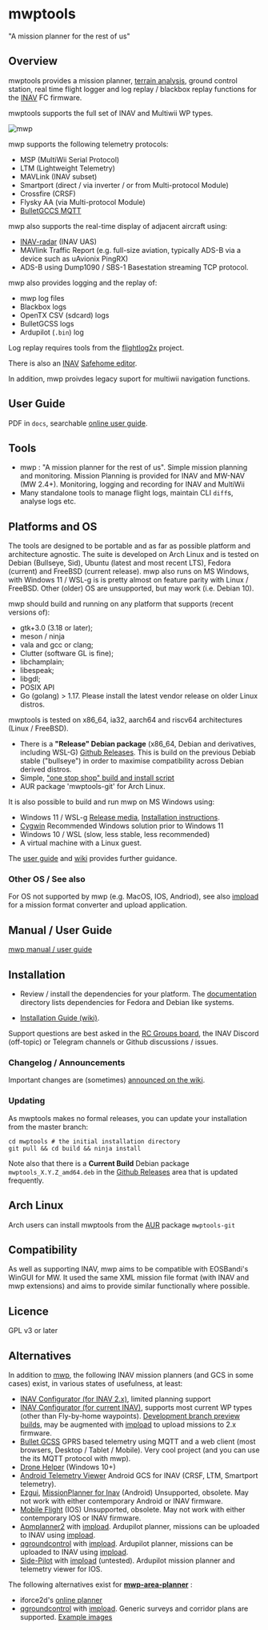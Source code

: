 mwptools
========

"A mission planner for the rest of us"

## Overview

mwptools provides a mission planner, [terrain analysis](https://github.com/stronnag/mwptools/wiki/Mission-Elevation-Plot-and-Terrain-Analysis), ground control station, real time flight logger and log replay / blackbox replay functions for the [INAV](https://github.com/iNavFlight/inav) FC firmware.

mwptools supports the full set of INAV and Multiwii WP types.

![mwp](https://raw.githubusercontent.com/wiki/stronnag/mwptools/images/ltm-normal.png)

mwp supports the following telemetry protocols:

* MSP (MultiWii Serial Protocol)
* LTM (Lightweight Telemetry)
* MAVLink (INAV subset)
* Smartport (direct /  via inverter / or from Multi-protocol Module)
* Crossfire (CRSF)
* Flysky AA (via Multi-protocol Module)
* [BulletGCCS MQTT](https://github.com/stronnag/mwptools/wiki/mqtt---bulletgcss-telemetry)

mwp also supports the real-time display of adjacent aircraft using:

* [INAV-radar](https://github.com/OlivierC-FR/ESP32-INAV-Radar/) (INAV UAS)
* MAVlink Traffic Report (e.g. full-size aviation, typically ADS-B via a device such as uAvionix PingRX)
* ADS-B using Dump1090 /  SBS-1 Basestation streaming TCP protocol.

mwp also provides logging and the replay of:

* mwp log files
* Blackbox logs
* OpenTX CSV (sdcard) logs
* BulletGCSS logs
* Ardupilot (`.bin`) log

Log replay requires tools from the [flightlog2x](https://github.com/stronnag/bbl2kml) project.

There is also an [INAV](https://github.com/iNavFlight/inav) [Safehome editor](https://github.com/stronnag/mwptools/wiki/mwp-safehomes-editor).

In addition, mwp proivdes legacy suport for multiwii navigation functions.

## User Guide

PDF in `docs`, searchable [online user guide](https://stronnag.github.io/mwptools/).

## Tools

 * mwp : "A mission planner for the rest of us". Simple mission planning and monitoring. Mission Planning is provided for INAV and MW-NAV (MW 2.4+). Monitoring, logging and recording for INAV and MultiWii
 * Many standalone tools to manage flight logs, maintain CLI `diff`s, analyse logs etc.

## Platforms and OS

The tools are designed to be portable and as far as possible platform and architecture agnostic. The suite is developed on Arch Linux and is tested on Debian (Bullseye, Sid), Ubuntu (latest and most recent LTS), Fedora (current)  and FreeBSD (current release). mwp also runs on MS Windows, with Windows 11 / WSL-g is is pretty almost on feature parity with Linux / FreeBSD. Other (older) OS are unsupported, but may work (i.e. Debian 10).

mwp should  build and running on any platform that supports (recent versions of):

 * gtk+3.0 (3.18 or later);
 * meson / ninja
 * vala and gcc or clang;
 * Clutter (software GL is fine);
 * libchamplain;
 * libespeak;
 * libgdl;
 * POSIX API
 * Go (golang) > 1.17. Please install the latest vendor release on older Linux distros.

mwptools is tested on x86_64, ia32, aarch64 and riscv64 architectures (Linux / FreeBSD).

* There is a **"Release" Debian package** (x86_64, Debian and derivatives, including WSL-G) [Github Releases](https://github.com/stronnag/mwptools/releases). This is build on the previous Debiab stable ("bullseye") in order to maximise compatibility across Debian derived distros.
* Simple, ["one stop shop" build and install script](https://github.com/stronnag/mwptools/wiki/Building-with-meson-and-ninja/)
* AUR package 'mwptools-git' for Arch Linux.

It is also possible to build and run mwp on MS Windows using:

* Windows 11 / WSL-g [Release media](https://github.com/stronnag/mwptools/releases), [Installation instructions](https://github.com/stronnag/mwptools/wiki/mwp-in-Windows-11---WSL-G).
* [Cygwin](https://www.cygwin.com/) Recommended Windows solution prior to Windows 11
* Windows 10 / WSL (slow, less stable, less recommended)
* A virtual machine with a Linux guest.

The [user guide](https://stronnag.github.io/mwptools/) and [wiki](https://github.com/stronnag/mwptools/wiki) provides further guidance.

### Other OS / See also

For OS not supported by mwp (e.g. MacOS, IOS, Andriod), see also [impload](https://github.com/stronnag/impload) for a mission format converter and upload application.

## Manual / User Guide

[mwp manual / user guide](https://stronnag.github.io/mwptools/)

## Installation

* Review / install the dependencies for your platform. The [documentation](docs/) directory lists dependencies for Fedora and Debian like systems.

* [Installation Guide (wiki)](https://github.com/stronnag/mwptools/wiki/Building-with-meson-and-ninja/).

Support questions are best asked in the [RC Groups board](https://www.rcgroups.com/forums/showthread.php?2633708-mwp), the INAV Discord (off-topic) or Telegram channels or Github discussions / issues.

### Changelog / Announcements

Important changes are (sometimes) [announced on the wiki](https://github.com/stronnag/mwptools/wiki/Recent-Changes).

### Updating

As mwptools makes no formal releases, you can update your installation from the master branch:

````
cd mwptools # the initial installation directory
git pull && cd build && ninja install
````

Note also that there is a **Current Build** Debian package `mwptools_X.Y.Z_amd64.deb` in the [Github Releases](https://github.com/stronnag/mwptools/releases) area that is updated frequently.

## Arch Linux

Arch users can install mwptools from the [AUR](https://aur.archlinux.org/packages/mwptools-git) package `mwptools-git`

## Compatibility

As well as supporting INAV, mwp aims to be compatible with EOSBandi's WinGUI for MW. It used the same XML mission file format (with INAV and mwp extensions) and aims to provide similar functionally where possible.

## Licence

GPL v3 or later

## Alternatives

In addition to [mwp](https://github.com/stronnag/mwptools), the following INAV mission planners (and GCS in some cases) exist, in various states of usefulness, at least:

* [INAV Configurator (for INAV 2.x)](https://github.com/iNavFlight/inav-configurator/tree/2.6.1), limited planning support
* [INAV Configurator (for current INAV)]( https://github.com/iNavFlight/inav-configurator), supports most current WP types (other than Fly-by-home waypoints). [Development branch preview builds](http://seyrsnys.myzen.co.uk/inav-configurator-next/), may be augmented with [impload](https://github.com/stronnag/impload/) to upload missions to 2.x firmware.
* [Bullet GCSS](https://github.com/danarrib/BulletGCSS/wiki) GPRS based telemetry using MQTT and a web client (most browsers, Desktop / Tablet / Mobile). Very cool project (and you can use the its MQTT protocol with mwp).
* [Drone Helper](https://www.microsoft.com/en-us/p/drone-helper/9ncs8zwxn58x?activetab=pivot:overviewtab) (Windows 10+)
* [Android Telemetry Viewer](https://github.com/RomanLut/android-taranis-smartport-telemetry) Android GCS for INAV (CRSF, LTM, Smartport telemetry).
* [Ezgui](https://play.google.com/store/apps/details?id=com.ezio.multiwii&hl=en_GB), [MissionPlanner for Inav](https://play.google.com/store/apps/details?id=com.eziosoft.ezgui.inav&hl=en) (Android) Unsupported, obsolete. May not work with either contemporary Android or INAV firmware.
* [Mobile Flight](https://github.com/flyinghead/mobile-flight) (IOS) Unsupported, obsolete. May not work with either contemporary IOS or INAV firmware.
* [Apmplanner2](https://ardupilot.org/planner2/) with [impload](https://github.com/stronnag/impload/). Ardupilot planner, missions can be uploaded to INAV using [impload](https://github.com/stronnag/impload/).
* [qgroundcontrol](https://docs.qgroundcontrol.com/master/en/) with [impload](https://github.com/stronnag/impload/). Ardupilot planner, missions can be uploaded to INAV using [impload](https://github.com/stronnag/impload/).
* [Side-Pilot](https://sidepilot.net/) with [impload](https://github.com/stronnag/impload)  (untested). Ardupilot mission planner and telemetry viewer for IOS.

The following alternatives exist for [**mwp-area-planner**](https://stronnag.github.io/mwptools/mwp-miscellaneous-tools/#mwp-area-planner) :

* iforce2d's [online planner](http://www.iforce2d.net/surveyplanner)
*  [qgroundcontrol](https://docs.qgroundcontrol.com/master/en/) with [impload](https://github.com/stronnag/impload/). Generic surveys and corridor plans are supported. [Example images](https://stronnag.github.io/impload/#sample-images)
